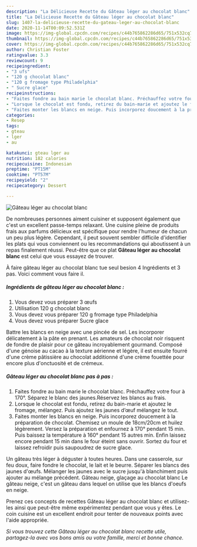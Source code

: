 ```yaml
---
description: "La Délicieuse Recette du Gâteau léger au chocolat blanc"
title: "La Délicieuse Recette du Gâteau léger au chocolat blanc"
slug: 1407-la-delicieuse-recette-du-gateau-leger-au-chocolat-blanc
date: 2020-11-14T00:09:52.531Z
image: https://img-global.cpcdn.com/recipes/c44b765862286d65/751x532cq70/gateau-leger-au-chocolat-blanc-photo-principale-de-la-recette.jpg
thumbnail: https://img-global.cpcdn.com/recipes/c44b765862286d65/751x532cq70/gateau-leger-au-chocolat-blanc-photo-principale-de-la-recette.jpg
cover: https://img-global.cpcdn.com/recipes/c44b765862286d65/751x532cq70/gateau-leger-au-chocolat-blanc-photo-principale-de-la-recette.jpg
author: Christian Foster
ratingvalue: 3.3
reviewcount: 9
recipeingredient:
- "3 ufs"
- "120 g chocolat blanc"
- "120 g fromage type Philadelphia"
- " Sucre glace"
recipeinstructions:
- "Faites fondre au bain marie le chocolat blanc. Préchauffez votre four à 170°. Séparez le blanc des jaunes.Réservez les blancs au frais."
- "Lorsque le chocolat est fondu, retirez du bain-marie et ajoutez le fromage, mélangez. Puis ajoutez les jaunes d’œuf mélangez le tout."
- "Faites monter les blancs en neige. Puis incorporez doucement à la préparation de chocolat. Chemisez un moule de 18cm/20cm et huilez légèrement. Versez la préparation et enfournez à 170° pendant 15 min. Puis baissez la température à 160° pendant 15 autres min. Enfin laissez encore pendant 15 min dans le four éteint sans ouvrir. Sortez du four et laissez refroidir puis saupoudrez de sucre glace."
categories:
- Resep
tags:
- gteau
- lger
- au

katakunci: gteau lger au 
nutrition: 182 calories
recipecuisine: Indonesian
preptime: "PT15M"
cooktime: "PT57M"
recipeyield: "2"
recipecategory: Dessert

---
```



![Gâteau léger au chocolat blanc](https://img-global.cpcdn.com/recipes/c44b765862286d65/751x532cq70/gateau-leger-au-chocolat-blanc-photo-principale-de-la-recette.jpg)

De nombreuses personnes aiment cuisiner et supposent également que c'est un excellent passe-temps relaxant. Une cuisine pleine de produits frais aux parfums délicieux est spécifique pour rendre l'humeur de chacun un peu plus légère. Cependant, il peut souvent sembler difficile d'identifier les plats qui vous conviennent ou les recommandations qui aboutissent à un repas finalement réussi. Peut-être que ce plat <strong> Gâteau léger au chocolat blanc </strong> est celui que vous essayez de trouver.

<!--inarticleads1-->

À faire gâteau léger au chocolat blanc tue seul besion 4 Ingrédients et 3 pas. Voici comment vous faire il.

##### Ingrédients de gâteau léger au chocolat blanc :

1. Vous devez vous préparer 3 œufs
1. Utilisation 120 g chocolat blanc
1. Vous devez vous préparer 120 g fromage type Philadelphia
1. Vous devez vous préparer  Sucre glace


Battre les blancs en neige avec une pincée de sel. Les incorporer délicatement à la pâte en prenant. Les amateurs de chocolat noir risquent de fondre de plaisir pour ce gâteau incroyablement gourmand. Composé d&#39;une génoise au cacao à la texture aérienne et légère, il est ensuite fourré d&#39;une crème pâtissière au chocolat additionné d&#39;une crème fouettée pour encore plus d&#39;onctuosité et de crémeux. 

<!--inarticleads2-->

##### Gâteau léger au chocolat blanc pas à pas :

1. Faites fondre au bain marie le chocolat blanc. Préchauffez votre four à 170°. Séparez le blanc des jaunes.Réservez les blancs au frais.
1. Lorsque le chocolat est fondu, retirez du bain-marie et ajoutez le fromage, mélangez. Puis ajoutez les jaunes d’œuf mélangez le tout.
1. Faites monter les blancs en neige. Puis incorporez doucement à la préparation de chocolat. Chemisez un moule de 18cm/20cm et huilez légèrement. Versez la préparation et enfournez à 170° pendant 15 min. Puis baissez la température à 160° pendant 15 autres min. Enfin laissez encore pendant 15 min dans le four éteint sans ouvrir. Sortez du four et laissez refroidir puis saupoudrez de sucre glace.


Un gâteau très léger à déguster à toutes heures. Dans une casserole, sur feu doux, faire fondre le chocolat, le lait et le beurre. Séparer les blancs des jaunes d&#39;œufs. Mélanger les jaunes avec le sucre jusqu&#39;à blanchiment puis ajouter au mélange précédent. Gâteau neige, glaçage au chocolat blanc Le gâteau neige, c&#39;est un gâteau dans lequel on utilise que les blancs d&#39;oeufs en neige. 

<!--inarticleads1-->

<p>
Prenez ces concepts de recettes Gâteau léger au chocolat blanc et utilisez-les ainsi que peut-être même expérimentez pendant que vous y êtes. Le coin cuisine est un excellent endroit pour tenter de nouveaux points avec l'aide appropriée.
</p>

<p>
<i>Si vous trouvez cette Gâteau léger au chocolat blanc recette utile, partagez-la avec vos bons amis ou votre famille, merci et bonne chance.</i>
</p>
